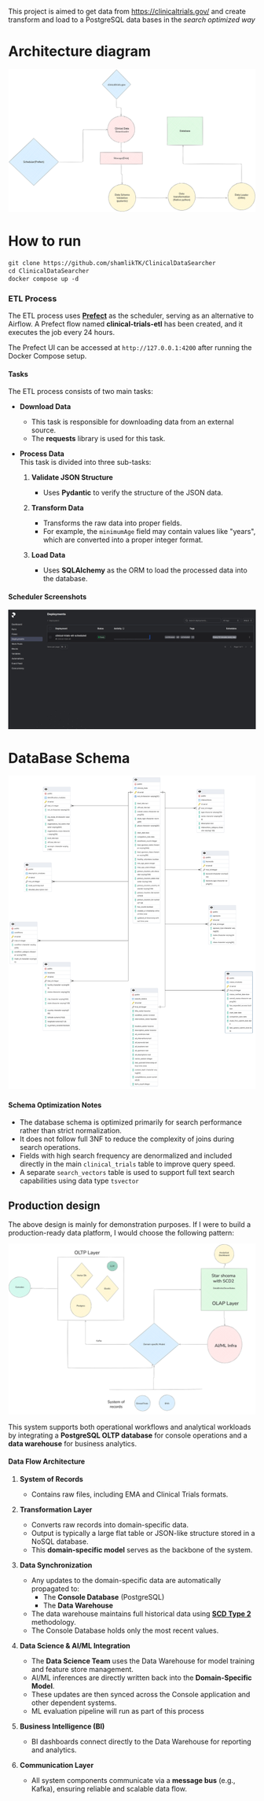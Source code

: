 This project is aimed to get data from https://clinicaltrials.gov/ and create transform and load to a PostgreSQL data bases in the *search optimized way* 




# Architecture diagram 

![image](https://github.com/shamlikTK/ClinicalDataSearcher/blob/main/data/sc/1.png)


# How to run 

```
git clone https://github.com/shamlikTK/ClinicalDataSearcher
cd ClinicalDataSearcher
docker compose up -d
```


### ETL Process

The ETL process uses [**Prefect**](https://www.prefect.io/) as the scheduler, serving as an alternative to Airflow. A Prefect flow named **clinical-trials-etl** has been created, and it executes the job every 24 hours.

The Prefect UI can be accessed at `http://127.0.0.1:4200` after running the Docker Compose setup.

#### Tasks

The ETL process consists of two main tasks:

- **Download Data**  
  - This task is responsible for downloading data from an external source.  
  - The **requests** library is used for this task.

- **Process Data**  
  This task is divided into three sub-tasks:

  1. **Validate JSON Structure**  
     - Uses **Pydantic** to verify the structure of the JSON data.

  2. **Transform Data**  
     - Transforms the raw data into proper fields.  
     - For example, the `minimumAge` field may contain values like "years", which are converted into a proper integer format.

  3. **Load Data**  
     - Uses **SQLAlchemy** as the ORM to load the processed data into the database.


####  Scheduler Screenshots 
![image](https://github.com/shamlikTK/ClinicalDataSearcher/blob/main/data/sc/prefect.png)


# DataBase Schema
![image](https://github.com/shamlikTK/ClinicalDataSearcher/blob/main/data/sc/erd.png)


####  Schema Optimization Notes

- The database schema is optimized primarily for search performance rather than strict normalization.
- It does not follow full 3NF to reduce the complexity of joins during search operations.
- Fields with high search frequency are denormalized and included directly in the main `clinical_trials` table to improve query speed.
- A separate `search_vectors` table is used to support full text search capabilities using data type `tsvector`



## Production  design 

The above design is mainly for demonstration purposes. If I were to build a production-ready data platform, I would choose the following pattern:



![tracking_system2](https://github.com/shamlikTK/ClinicalDataSearcher/blob/main/data/sc/2.png)




This system supports both operational workflows and analytical workloads by integrating a **PostgreSQL OLTP database** for console operations and a **data warehouse** for business analytics.

#### Data Flow Architecture

1. **System of Records**
   - Contains raw files, including EMA and Clinical Trials formats.

2. **Transformation Layer**
   - Converts raw records into domain-specific data.
   - Output is typically a large flat table or JSON-like structure stored in a NoSQL database.
   - This **domain-specific model** serves as the backbone of the system.

3. **Data Synchronization**
   - Any updates to the domain-specific data are automatically propagated to:
     - The **Console Database** (PostgreSQL)
     - The **Data Warehouse**
   - The data warehouse maintains full historical data using [**SCD Type 2**](https://en.wikipedia.org/wiki/Slowly_changing_dimension) methodology.
   - The Console Database holds only the most recent  values.

4. **Data Science & AI/ML Integration**
   - The **Data Science Team** uses the Data Warehouse for model training and feature store management.
   - AI/ML inferences are directly written back into the **Domain-Specific Model**.
   - These updates are then synced across the Console application and other dependent systems.
   - ML evaluation pipeline will run as part of this process

5. **Business Intelligence (BI)**
   - BI dashboards connect directly to the Data Warehouse for reporting and analytics.

6. **Communication Layer**
   - All system components communicate via a **message bus** (e.g., Kafka), ensuring reliable and scalable data flow.





